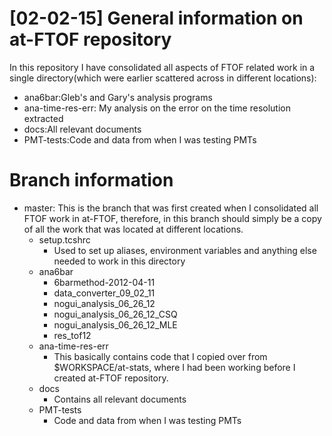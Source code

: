 [02-02-15] General information on at-FTOF repository
====================================================
In this repository I have consolidated all aspects of FTOF related work in a single directory(which were earlier scattered across in different locations):

+ ana6bar:Gleb's and Gary's analysis programs
+ ana-time-res-err: My analysis on the error on the time resolution extracted
+ docs:All relevant documents
+ PMT-tests:Code and data from when I was testing PMTs 

Branch information
==================

+ master: This is the branch that was first created when I consolidated all FTOF work in at-FTOF, therefore, in this branch should simply be a copy of all the work that was located at different locations.
	+ setup.tcshrc
		+ Used to set up aliases, environment variables and anything else needed to work in this directory
	+ ana6bar
		+ 6barmethod-2012-04-11
		+ data_converter_09_02_11
		+ nogui_analysis_06_26_12
		+ nogui_analysis_06_26_12_CSQ
		+ nogui_analysis_06_26_12_MLE
		+ res_tof12
	+ ana-time-res-err
		+ This basically contains code that I copied over from $WORKSPACE/at-stats, where I had been working before I created at-FTOF repository.
	+ docs
		+ Contains all relevant documents
	+ PMT-tests
		+ Code and data from when I was testing PMTs

